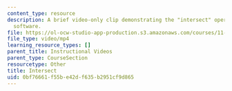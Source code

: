 ```yaml
---
content_type: resource
description: A brief video-only clip demonstrating the "intersect" operation in ArcGIS
  software.
file: https://ol-ocw-studio-app-production.s3.amazonaws.com/courses/11-205-introduction-to-spatial-analysis-fall-2019/0bf76661f55be42df635b2951cf9d865_MIT11_205F19_intersect.mp4
file_type: video/mp4
learning_resource_types: []
parent_title: Instructional Videos
parent_type: CourseSection
resourcetype: Other
title: Intersect
uid: 0bf76661-f55b-e42d-f635-b2951cf9d865
---
```


